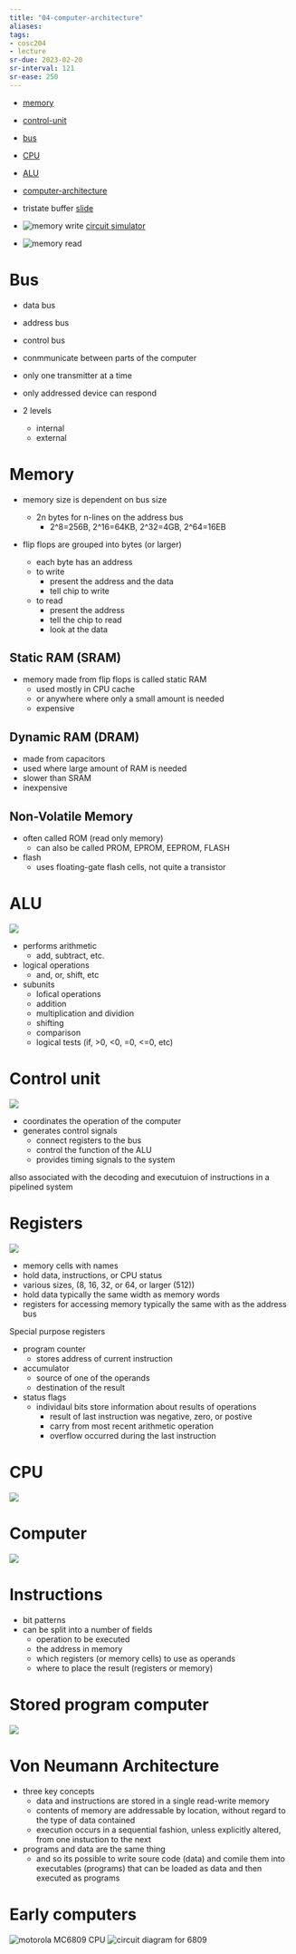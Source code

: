 ```yaml
---
title: "04-computer-architecture"
aliases: 
tags: 
- cosc204
- lecture
sr-due: 2023-02-20
sr-interval: 121
sr-ease: 250
---
```


- [memory](notes/memory.md)
- [control-unit](notes/control-unit.md)
- [bus](notes/bus.md)
- [CPU](notes/CPU.md)
- [ALU](notes/ALU.md)
- [computer-architecture](notes/computer-architecture.md)











- tristate buffer [slide](https://i.imgur.com/2Kb419g.png)
- ![memory write](https://i.imgur.com/PExnbFm.png) [circuit simulator](https://tinyurl.com/2bmqovqz)
- ![memory read](https://i.imgur.com/GZwxuaA.png)

# Bus
- data bus
- address bus
- control bus

- conmmunicate between parts of the computer
- only one transmitter at a time
- only addressed device can respond
- 2 levels
	- internal
	- external

# Memory
- memory size is dependent on bus size
	- 2n bytes for n-lines on the address bus
		- 2^8=256B, 2^16=64KB, 2^32=4GB, 2^64=16EB

- flip flops are grouped into bytes (or larger)
	- each byte has an address
	- to write
		- present the address and the data
		- tell chip to write
	- to read
		- present the address
		- tell the chip to read
		- look at the data

## Static RAM (SRAM)
- memory made from flip flops is called static RAM
	- used mostly in CPU cache
	- or anywhere where only a small amount is needed
	- expensive

## Dynamic RAM (DRAM)
- made from capacitors
- used where large amount of RAM is needed
- slower than SRAM
- inexpensive

## Non-Volatile Memory
- often called ROM (read only memory)
	- can also be called PROM, EPROM, EEPROM, FLASH
- flash
	- uses floating-gate flash cells, not quite a transistor

# ALU
![](https://i.imgur.com/wLJhTSG.png)

- performs arithmetic
	- add, subtract, etc.
- logical operations
	- and, or, shift, etc
- subunits
	- lofical operations
	- addition
	- multiplication and dividion
	- shifting
	- comparison
	- logical tests (if, >0, <0, =0, <=0, etc)

# Control unit
![](https://i.imgur.com/bQ4eA94.png)

- coordinates the operation of the computer
- generates control signals
	- connect registers to the bus
	- control the function of the ALU
	- provides timing signals to the system

allso associated with the decoding and executuion of instructions in a pipelined system

# Registers
![](https://i.imgur.com/32rVBFW.png)

- memory cells with names
- hold data, instructions, or CPU status
- various sizes, (8, 16, 32, or 64, or larger (512))
- hold data typically the same width as memory words
- registers for accessing memory typically the same with as the address bus

Special purpose registers
- program counter
	- stores address of current instruction
- accumulator
	- source of one of the operands
	- destination of the result
- status flags
	- individaul bits store information about results of operations
		- result of last instruction was negative, zero, or postive
		- carry from most recent arithmetic operation
		- overflow occurred during the last instruction

# CPU
![](https://i.imgur.com/NxDLkuN.png)

# Computer
![](https://i.imgur.com/DSa47Jy.png)

# Instructions
- bit patterns
- can be split into a number of fields
	- operation to be executed
	- the address in memory
	- which registers (or memory cells) to use as operands
	- where to place the result (registers or memory)

# Stored program computer
![](https://i.imgur.com/wxSfxiO.png)

# Von Neumann Architecture
- three key concepts
	- data and instructions are stored in a single read-write memory
	- contents of memory are addressable by location, without regard to the type of data contained
	- execution occurs in a sequential fashion, unless explicitly altered, from one instuction to the next
- programs and data are the same thing
	- and so its possible to write soure code (data) and comile them into executables (programs) that can be loaded as data and then executed as programs

# Early computers
![motorola MC6809 CPU](https://i.imgur.com/yq74Ops.png)
![circuit diagram for 6809](https://i.imgur.com/41F0tnH.png)

